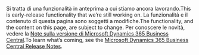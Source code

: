 <span data-ttu-id="26011-101">Si tratta di una funzionalità in anteprima a cui stiamo ancora lavorando.</span><span class="sxs-lookup"><span data-stu-id="26011-101">This is early-release functionality that we’re still working on.</span></span> <span data-ttu-id="26011-102">La funzionalità e il contenuto di questa pagina sono soggetti a modifiche.</span><span class="sxs-lookup"><span data-stu-id="26011-102">The functionality, and the content on this page, are subject to change.</span></span> <span data-ttu-id="26011-103">Per conoscere le novità, vedere la [Note sulla versione di Microsoft Dynamics 365 Business Central](https://go.microsoft.com/fwlink/?linkid=2047422).</span><span class="sxs-lookup"><span data-stu-id="26011-103">To learn what’s coming, see the [Microsoft Dynamics 365 Business Central Release Notes](https://go.microsoft.com/fwlink/?linkid=2047422).</span></span>
